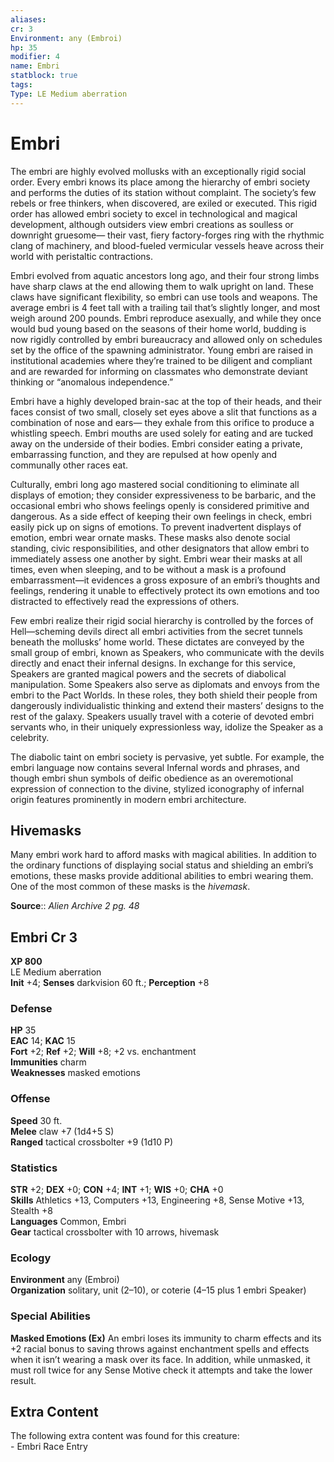 ```yaml
---
aliases: 
cr: 3
Environment: any (Embroi)  
hp: 35
modifier: 4
name: Embri
statblock: true
tags: 
Type: LE Medium aberration  
---
```


# Embri

The embri are highly evolved mollusks with an exceptionally rigid social order. Every embri knows its place among the hierarchy of embri society and performs the duties of its station without complaint. The society’s few rebels or free thinkers, when discovered, are exiled or executed. This rigid order has allowed embri society to excel in technological and magical development, although outsiders view embri creations as soulless or downright gruesome— their vast, fiery factory-forges ring with the rhythmic clang of machinery, and blood-fueled vermicular vessels heave across their world with peristaltic contractions.

Embri evolved from aquatic ancestors long ago, and their four strong limbs have sharp claws at the end allowing them to walk upright on land. These claws have significant flexibility, so embri can use tools and weapons. The average embri is 4 feet tall with a trailing tail that’s slightly longer, and most weigh around 200 pounds. Embri reproduce asexually, and while they once would bud young based on the seasons of their home world, budding is now rigidly controlled by embri bureaucracy and allowed only on schedules set by the office of the spawning administrator. Young embri are raised in institutional academies where they’re trained to be diligent and compliant and are rewarded for informing on classmates who demonstrate deviant thinking or “anomalous independence.”

Embri have a highly developed brain-sac at the top of their heads, and their faces consist of two small, closely set eyes above a slit that functions as a combination of nose and ears— they exhale from this orifice to produce a whistling speech. Embri mouths are used solely for eating and are tucked away on the underside of their bodies. Embri consider eating a private, embarrassing function, and they are repulsed at how openly and communally other races eat.

Culturally, embri long ago mastered social conditioning to eliminate all displays of emotion; they consider expressiveness to be barbaric, and the occasional embri who shows feelings openly is considered primitive and dangerous. As a side effect of keeping their own feelings in check, embri easily pick up on signs of emotions. To prevent inadvertent displays of emotion, embri wear ornate masks. These masks also denote social standing, civic responsibilities, and other designators that allow embri to immediately assess one another by sight. Embri wear their masks at all times, even when sleeping, and to be without a mask is a profound embarrassment—it evidences a gross exposure of an embri’s thoughts and feelings, rendering it unable to effectively protect its own emotions and too distracted to effectively read the expressions of others.

Few embri realize their rigid social hierarchy is controlled by the forces of Hell—scheming devils direct all embri activities from the secret tunnels beneath the mollusks’ home world. These dictates are conveyed by the small group of embri, known as Speakers, who communicate with the devils directly and enact their infernal designs. In exchange for this service, Speakers are granted magical powers and the secrets of diabolical manipulation. Some Speakers also serve as diplomats and envoys from the embri to the Pact Worlds. In these roles, they both shield their people from dangerously individualistic thinking and extend their masters’ designs to the rest of the galaxy. Speakers usually travel with a coterie of devoted embri servants who, in their uniquely expressionless way, idolize the Speaker as a celebrity.

The diabolic taint on embri society is pervasive, yet subtle. For example, the embri language now contains several Infernal words and phrases, and though embri shun symbols of deific obedience as an overemotional expression of connection to the divine, stylized iconography of infernal origin features prominently in modern embri architecture.

## Hivemasks

Many embri work hard to afford masks with magical abilities. In addition to the ordinary functions of displaying social status and shielding an embri’s emotions, these masks provide additional abilities to embri wearing them. One of the most common of these masks is the _hivemask_.

**Source**:: _Alien Archive 2 pg. 48_

## Embri Cr 3

**XP 800**  
LE Medium aberration  
**Init** +4; **Senses** darkvision 60 ft.; **Perception** +8  

### Defense

**HP** 35  
**EAC** 14; **KAC** 15  
**Fort** +2; **Ref** +2; **Will** +8; +2 vs. enchantment  
**Immunities** charm  
**Weaknesses** masked emotions

### Offense

**Speed** 30 ft.  
**Melee** claw +7 (1d4+5 S)  
**Ranged** tactical crossbolter +9 (1d10 P)

### Statistics

**STR** +2; **DEX** +0; **CON** +4; **INT** +1; **WIS** +0; **CHA** +0  
**Skills** Athletics +13, Computers +13, Engineering +8, Sense Motive +13, Stealth +8  
**Languages** Common, Embri  
**Gear** tactical crossbolter with 10 arrows, hivemask

### Ecology

**Environment** any (Embroi)  
**Organization** solitary, unit (2–10), or coterie (4–15 plus 1 embri Speaker)

### Special Abilities

**Masked Emotions (Ex)** An embri loses its immunity to charm effects and its +2 racial bonus to saving throws against enchantment spells and effects when it isn’t wearing a mask over its face. In addition, while unmasked, it must roll twice for any Sense Motive check it attempts and take the lower result.

## Extra Content

The following extra content was found for this creature:  
\- Embri Race Entry
